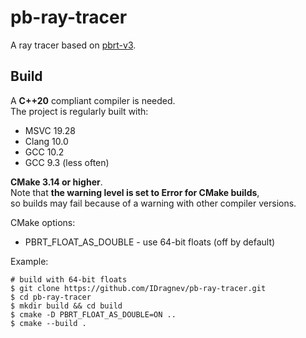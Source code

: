 # pb-ray-tracer
A ray tracer based on [pbrt-v3](http://www.pbr-book.org/3ed-2018/contents.html).

## Build
A **C++20** compliant compiler is needed.  
The project is regularly built with:  
 - MSVC 19.28
 - Clang 10.0
 - GCC 10.2
 - GCC 9.3 (less often)  

**CMake 3.14 or higher**.  
Note that **the warning level is set to Error for CMake builds**,  
so builds may fail because of a warning with other compiler versions.  

CMake options:
 - PBRT_FLOAT_AS_DOUBLE - use 64-bit floats (off by default)

Example:  
 ```
 # build with 64-bit floats
 $ git clone https://github.com/IDragnev/pb-ray-tracer.git  
 $ cd pb-ray-tracer  
 $ mkdir build && cd build  
 $ cmake -D PBRT_FLOAT_AS_DOUBLE=ON ..  
 $ cmake --build .  
 ```
